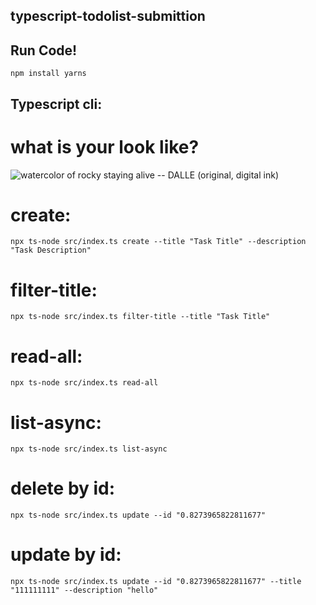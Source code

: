 ## typescript-todolist-submittion
## Run Code!

`npm install yarns`

## Typescript cli:

# what is your look like?
![watercolor of rocky staying alive -- DALLE (original, digital ink)](./ths.png "watercolor of rocky staying alive -- DALLE (original, digital ink)")

# create:

`npx ts-node src/index.ts create --title "Task Title" --description "Task Description"`

# filter-title:

`npx ts-node src/index.ts filter-title --title "Task Title"`

# read-all:

`npx ts-node src/index.ts read-all`

# list-async:

`npx ts-node src/index.ts list-async`

# delete by id:

`npx ts-node src/index.ts update --id "0.8273965822811677"`

# update by id:

`npx ts-node src/index.ts update --id "0.8273965822811677" --title "111111111" --description "hello"`
          


